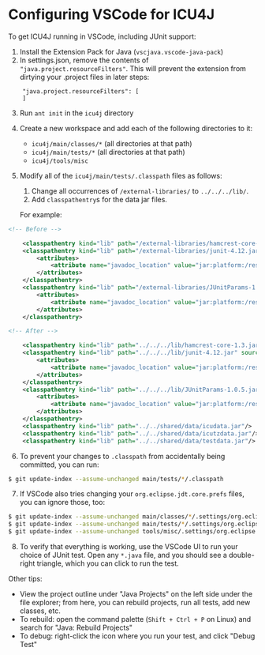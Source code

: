 # Configuring VSCode for ICU4J

To get ICU4J running in VSCode, including JUnit support:

1. Install the Extension Pack for Java (`vscjava.vscode-java-pack`)
2. In settings.json, remove the contents of `"java.project.resourceFilters"`. This will prevent the extension from dirtying your .project files in later steps:

```
    "java.project.resourceFilters": [
    ]
```

3. Run `ant init` in the `icu4j` directory
4. Create a new workspace and add each of the following directories to it:
    - `icu4j/main/classes/*` (all directories at that path)
    - `icu4j/main/tests/*` (all directories at that path)
    - `icu4j/tools/misc`
5. Modify all of the `icu4j/main/tests/.classpath` files as follows:
    1. Change all occurrences of `/external-libraries/` to `../../../lib/`.
    2. Add `classpathentry`s for the data jar files.
    
    For example:

```xml
<!-- Before -->

	<classpathentry kind="lib" path="/external-libraries/hamcrest-core-1.3.jar"/>
	<classpathentry kind="lib" path="/external-libraries/junit-4.12.jar" sourcepath="/external-libraries/junit-4.12-sources.jar">
		<attributes>
			<attribute name="javadoc_location" value="jar:platform:/resource/external-libraries/junit-4.12-javadoc.jar!/"/>
		</attributes>
	</classpathentry>
	<classpathentry kind="lib" path="/external-libraries/JUnitParams-1.0.5.jar" sourcepath="/external-libraries/JUnitParams-1.0.5-sources.jar">
		<attributes>
			<attribute name="javadoc_location" value="jar:platform:/resource/external-libraries/JUnitParams-1.0.5-javadoc.jar!/"/>
		</attributes>
	</classpathentry>

<!-- After -->

	<classpathentry kind="lib" path="../../../lib/hamcrest-core-1.3.jar"/>
	<classpathentry kind="lib" path="../../../lib/junit-4.12.jar" sourcepath="../../../lib/junit-4.12-sources.jar">
		<attributes>
			<attribute name="javadoc_location" value="jar:platform:/resource/../../../lib/junit-4.12-javadoc.jar!/"/>
		</attributes>
	</classpathentry>
	<classpathentry kind="lib" path="../../../lib/JUnitParams-1.0.5.jar" sourcepath="../../../lib/JUnitParams-1.0.5-sources.jar">
		<attributes>
			<attribute name="javadoc_location" value="jar:platform:/resource/../../../lib/JUnitParams-1.0.5-javadoc.jar!/"/>
		</attributes>
	</classpathentry>
	<classpathentry kind="lib" path="../../shared/data/icudata.jar"/>
	<classpathentry kind="lib" path="../../shared/data/icutzdata.jar"/>
	<classpathentry kind="lib" path="../../shared/data/testdata.jar"/>
```

6. To prevent your changes to `.classpath` from accidentally being committed, you can run:

```bash
$ git update-index --assume-unchanged main/tests/*/.classpath
```

7. If VSCode also tries changing your `org.eclipse.jdt.core.prefs` files, you can ignore those, too:

```bash
$ git update-index --assume-unchanged main/classes/*/.settings/org.eclipse.jdt.core.prefs
$ git update-index --assume-unchanged main/tests/*/.settings/org.eclipse.jdt.core.prefs
$ git update-index --assume-unchanged tools/misc/.settings/org.eclipse.jdt.core.prefs
```

8. To verify that everything is working, use the VSCode UI to run your choice of JUnit test. Open any `*.java` file, and you should see a double-right triangle, which you can click to run the test.

Other tips:

- View the project outline under "Java Projects" on the left side under the file explorer; from here, you can rebuild projects, run all tests, add new classes, etc.
- To rebuild: open the command palette (`Shift + Ctrl + P` on Linux) and search for "Java: Rebuild Projects"
- To debug: right-click the icon where you run your test, and click "Debug Test"
